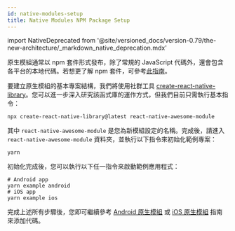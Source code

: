 ```yaml
---
id: native-modules-setup
title: Native Modules NPM Package Setup
---
```


import NativeDeprecated from '@site/versioned_docs/version-0.79/the-new-architecture/\_markdown_native_deprecation.mdx'

<NativeDeprecated />

原生模組通常以 npm 套件形式發布，除了常規的 JavaScript 代碼外，還會包含各平台的本地代碼。若想更了解 npm 套件，可參考[此指南](https://docs.npmjs.com/packages-and-modules/contributing-packages-to-the-registry)。

要建立原生模組的基本專案結構，我們將使用社群工具 [create-react-native-library](https://callstack.github.io/react-native-builder-bob/create)。您可以進一步深入研究該函式庫的運作方式，但我們目前只需執行基本指令：

```shell
npx create-react-native-library@latest react-native-awesome-module
```

其中 `react-native-awesome-module` 是您為新模組設定的名稱。完成後，請進入 `react-native-awesome-module` 資料夾，並執行以下指令來初始化範例專案：

```shell
yarn
```

初始化完成後，您可以執行以下任一指令來啟動範例應用程式：

```shell
# Android app
yarn example android
# iOS app
yarn example ios
```

完成上述所有步驟後，您即可繼續參考 [Android 原生模組](native-modules-android) 或 [iOS 原生模組](native-modules-ios) 指南來添加代碼。
